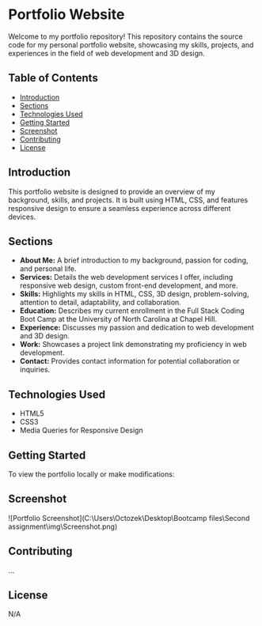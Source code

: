 # Portfolio Website

Welcome to my portfolio repository! This repository contains the source code for my personal portfolio website, showcasing my skills, projects, and experiences in the field of web development and 3D design.

## Table of Contents

- [Introduction](#introduction)
- [Sections](#sections)
- [Technologies Used](#technologies-used)
- [Getting Started](#getting-started)
- [Screenshot](#screenshot)
- [Contributing](#contributing)
- [License](#license)

## Introduction

This portfolio website is designed to provide an overview of my background, skills, and projects. It is built using HTML, CSS, and features responsive design to ensure a seamless experience across different devices.

## Sections

- **About Me:** A brief introduction to my background, passion for coding, and personal life.
- **Services:** Details the web development services I offer, including responsive web design, custom front-end development, and more.
- **Skills:** Highlights my skills in HTML, CSS, 3D design, problem-solving, attention to detail, adaptability, and collaboration.
- **Education:** Describes my current enrollment in the Full Stack Coding Boot Camp at the University of North Carolina at Chapel Hill.
- **Experience:** Discusses my passion and dedication to web development and 3D design.
- **Work:** Showcases a project link demonstrating my proficiency in web development.
- **Contact:** Provides contact information for potential collaboration or inquiries.

## Technologies Used

- HTML5
- CSS3
- Media Queries for Responsive Design

## Getting Started

To view the portfolio locally or make modifications:

## Screenshot

![Portfolio Screenshot](C:\Users\Octozek\Desktop\Bootcamp  files\Second assignment\img\Screenshot.png)

## Contributing

...

## License

N/A